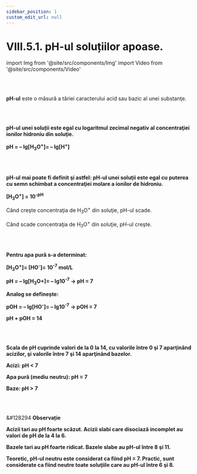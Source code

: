 ```yaml
---
sidebar_position: 1
custom_edit_url: null
---
```


# VIII.5.1. pH-ul soluțiilor apoase.





import Img from '@site/src/components/Img'
import Video from '@site/src/components/Video'





<br></br>

<div class="alert alert--primary" role="alert">


**pH-ul** este o măsură a tăriei caracterului acid sau bazic al unei substanţe.



</div>


<br></br>


<div class="alert alert--primary" role="alert">

**pH-ul unei soluții este egal cu logaritmul zecimal negativ al concentraţiei ionilor hidroniu din soluţie.**

**pH = – lg[H<sub>3</sub>O<sup>+</sup>]= – lg[H<sup>+</sup>]**




</div>


<br></br>



<div class="alert alert--primary" role="alert">


**pH-ul mai poate fi definit şi astfel: pH-ul unei soluţii este egal cu puterea cu semn schimbat a concentraţiei molare a ionilor de hidroniu.**

**[H<sub>3</sub>O<sup>+</sup>] = 10<sup>-pH</sup>**


Când creşte concentraţia de H<sub>3</sub>O<sup>+</sup> din soluţie, pH-ul scade. 

Când scade concentraţia de H<sub>3</sub>O<sup>+</sup> din soluţie, pH-ul creşte.





</div>




<br></br>





<div class="alert alert--primary" role="alert">



**Pentru apa pură s-a determinat:**

**[H<sub>3</sub>O<sup>+</sup>]= [HO<sup>-</sup>]= 10<sup>-7</sup> mol/L**

**pH = – lg[H<sub>3</sub>O+]= – lg10<sup>-7</sup> → pH = 7**

**Analog se definește:** 

**pOH = – lg[HO<sup>-</sup>]= – lg10<sup>-7</sup> → pOH = 7**


**pH + pOH = 14**


</div>


<br></br>



<div class="alert alert--primary" role="alert">

**Scala de pH cuprinde valori de la 0 la 14, cu valorile între 0 şi 7 aparţinând acizilor, şi valorile între 7 şi 14 aparţinând bazelor.** 

**Acizi: pH < 7**

**Apa pură (mediu neutru): pH = 7**


**Baze: pH > 7**






</div>



<br></br>


<div class="alert alert--secondary" role="alert">

&#128294 **Observație**

**Acizii tari au pH foarte scăzut. Acizii slabi care disociază incomplet au valori de pH de la 4 la 6.** 

**Bazele tari au pH foarte ridicat. Bazele slabe au pH-ul între 8 şi 11.**

**Teoretic, pH-ul neutru este considerat ca fiind pH = 7. Practic, sunt considerate ca fiind neutre toate soluţiile care au pH-ul între 6 şi 8.**




</div>


